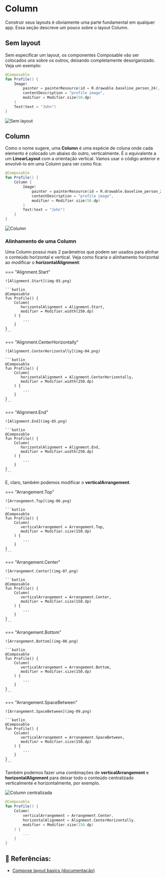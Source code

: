 # Column

Construir seus layouts é obviamente uma parte fundamental em qualquer app. Essa seção descreve um pouco sobre o layout Column.

## Sem layout

Sem especificar um layout, os componentes Composable vão ser colocados uns sobre os outros, deixando completamente desorganizado. Veja um exemplo:

```kotlin
@Composable
fun Profile() {
    Image(
        painter = painterResource(id = R.drawable.baseline_person_24),
        contentDescription = "profile image",
        modifier = Modifier.size(50.dp)
    )
    Text(text = "John")
}
```

![Sem layout](img-01.png)

## Column

Como o nome sugere, uma **Column** é uma espécie de coluna onde cada elemento é colocado um abaixo do outro, verticalmente.
É o equivalente a um **LinearLayout** com a orientação vertical. Vamos usar o código anterior e envolvê-lo em uma Column para ver como fica:

```kotlin
@Composable
fun Profile() {
    Column {
        Image(
            painter = painterResource(id = R.drawable.baseline_person_24),
            contentDescription = "profile image",
            modifier = Modifier.size(50.dp)
        )
        Text(text = "John")
    }
}
```

![Column](img-02.png)

### Alinhamento de uma Column

Uma Column possui mais 2 parâmetros que podem ser usados para alinhar o conteúdo horizontal e vertical.
Veja como ficaria o alinhamento horizontal ao modificar o **horizontalAlignment**:

=== "Alignment.Start" 

    ![Alignment.Start](img-03.png)

    ```kotlin
    @Composable
    fun Profile() {
        Column(
           horizontalAlignment = Alignment.Start,
           modifier = Modifier.width(250.dp)
        ) {
            ...
        }
    }
    ```

=== "Alignment.CenterHorizontally" 

    ![Alignment.CenterHorizontally](img-04.png)

    ```kotlin
    @Composable
    fun Profile() {
        Column(
           horizontalAlignment = Alignment.CenterHorizontally,
           modifier = Modifier.width(250.dp)
        ) {
            ...
        }
    }
    ```

=== "Alignment.End" 

    ![Alignment.End](img-05.png)

    ```kotlin
    @Composable
    fun Profile() {
        Column(
           horizontalAlignment = Alignment.End,
           modifier = Modifier.width(250.dp)
        ) {
            ...
        }
    }
    ```

E, claro, também podemos modificar o **verticalArrangement**.

=== "Arrangement.Top" 

    ![Arrangement.Top](img-06.png)

    ```kotlin
    @Composable
    fun Profile() {
        Column(
           verticalArrangement = Arrangement.Top,
           modifier = Modifier.size(150.dp)
        ) {
            ...
        }
    }
    ```

=== "Arrangement.Center" 

    ![Arrangement.Center](img-07.png)

    ```kotlin
    @Composable
    fun Profile() {
        Column(
           verticalArrangement = Arrangement.Center,
           modifier = Modifier.size(150.dp)
        ) {
            ...
        }
    }
    ```

=== "Arrangement.Bottom" 

    ![Arrangement.Bottom](img-08.png)

    ```kotlin
    @Composable
    fun Profile() {
        Column(
           verticalArrangement = Arrangement.Bottom,
           modifier = Modifier.size(150.dp)
        ) {
            ...
        }
    }
    ```

=== "Arrangement.SpaceBetween" 

    ![Arrangement.SpaceBetween](img-09.png)

    ```kotlin
    @Composable
    fun Profile() {
        Column(
           verticalArrangement = Arrangement.SpaceBetween,
           modifier = Modifier.size(150.dp)
        ) {
            ...
        }
    }
    ```

Também podemos fazer uma combinações de **verticalArrangement** e **horizontalAlignment** para deixar todo o conteúdo centralizado verticalmente e horizontalmente, por exemplo.

![Column centralizada](img-10.png)

```kotlin
@Composable
fun Profile() {
    Column(
        verticalArrangement = Arrangement.Center,
        horizontalAlignment = Alignment.CenterHorizontally,
        modifier = Modifier.size(150.dp)
    ) {
        ...
    }
}
```

## :link: Referências:
- [Compose layout basics (documentação)](https://developer.android.com/jetpack/compose/layouts/basics)